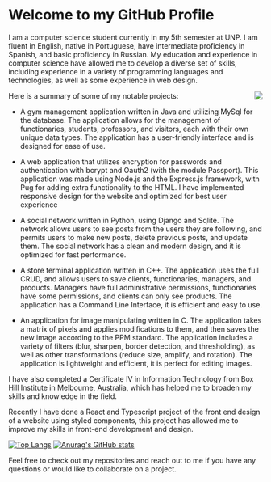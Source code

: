 # Welcome to my GitHub Profile

I am a computer science student currently in my 5th semester at UNP. I am fluent in English, native in Portuguese, have intermediate proficiency in Spanish, and basic proficiency in Russian. My education and experience in computer science have allowed me to develop a diverse set of skills, including experience in a variety of programming languages and technologies, as well as some experience in web design.




<img align="right" src="https://cdn.iconscout.com/icon/premium/png-256-thumb/front-end-developer-4830933-4041850.png">
Here is a summary of some of my notable projects:

- A gym management application written in Java and utilizing MySql for the database. The application allows for the management of functionaries, students, professors, and visitors, each with their own unique data types. The application has a user-friendly interface and is designed for ease of use.

- A web application that utilizes encryption for passwords and authentication with bcrypt and Oauth2 (with the module Passport). This application was made using Node.js and the Express.js framework, with Pug for adding extra functionality to the HTML. I have implemented responsive design for the website and optimized for best user experience

- A social network written in Python, using Django and Sqlite. The network allows users to see posts from the users they are following, and permits users to make new posts, delete previous posts, and update them. The social network has a clean and modern design, and it is optimized for fast performance.

- A store terminal application written in C++. The application uses the full CRUD, and allows users to save clients, functionaries, managers, and products. Managers have full administrative permissions, functionaries have some permissions, and clients can only see products. The application has a Command Line Interface, it is efficient and easy to use.

- An application for image manipulating written in C. The application takes a matrix of pixels and applies modifications to them, and then saves the new image according to the PPM standard. The application includes a variety of filters (blur, sharpen, border detection, and thresholding), as well as other transformations (reduce size, amplify, and rotation). The application is lightweight and efficient, it is perfect for editing images.

I have also completed a Certificate IV in Information Technology from Box Hill Institute in Melbourne, Australia, which has helped me to broaden my skills and knowledge in the field.

Recently I have done a React and Typescript project of the front end design of a website using styled components, this project has allowed me to improve my skills in front-end development and design.

[![Top Langs](https://github-readme-stats.vercel.app/api/top-langs/?username=leonardodiasc)](https://github.com/leonardodiasc/github-readme-stats)
[![Anurag's GitHub stats](https://github-readme-stats.vercel.app/api?username=leonardodiasc)](https://github.com/leonardodiasc/github-readme-stats)

Feel free to check out my repositories and reach out to me if you have any questions or would like to collaborate on a project.